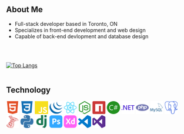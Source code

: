 
## About Me

- Full-stack developer based in Toronto, ON
- Specializes in front-end development and web design
- Capable of back-end devlopment and database design


<br>
<br>

[![Top Langs](https://github-readme-stats.vercel.app/api/top-langs/?username=a-hagar&layout=compact&langs_count=4)](https://github.com/anuraghazra/github-readme-stats)
<br>
<br>


## Technology
<img width='7%' src='./img/html5.svg'> <img width='7%' src='./img/css3.svg'> <img width='7%' src='./img/javascript.svg'> <img width='7%' src='./img/jquery.svg'> <img width='7%' src='./img/react.svg'> <img width='7%' src='./img/nodedotjs.svg'> <img width='7%' src='./img/npm.svg'> <img width='7%' src='./img/csharp.svg'> <img width='7%' src='./img/dotnet.svg'> <img width='7%' src='./img/php.svg'> <img width='7%' src='./img/mysql.svg'> <img width='7%' src='./img/postgresql.svg'> <img width='7%' src='./img/microsoftsqlserver.svg'> <img width='7%' src='./img/python.svg'> <img width='7%' src='./img/django.svg'> <img width='7%' src='./img/adobephotoshop.svg'> <img width='7%' src='./img/adobexd.svg'> <img width='7%' src='./img/visualstudiocode.svg'> <img width='7%' src='./img/visualstudio.svg'>

<br>

